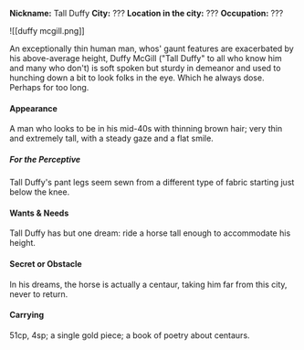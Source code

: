 **Nickname:** Tall Duffy
**City:** ???
**Location in the city:** ???
**Occupation:** ???

![[duffy mcgill.png]]

An exceptionally thin human man, whos' gaunt features are exacerbated by his above-average height, Duffy McGill ("Tall Duffy" to all who know him and many who don't) is soft spoken but sturdy in demeanor and used to hunching down a bit to look folks in the eye. Which he always dose. Perhaps for too long.

#### Appearance
A man who looks to be in his mid-40s with thinning brown hair; very thin and extremely tall, with a steady gaze and a flat smile.

##### For the Perceptive
Tall Duffy's pant legs seem sewn from a different type of fabric starting just below the knee.

#### Wants & Needs
Tall Duffy has but one dream: ride a horse tall enough to accommodate his height.

#### Secret or Obstacle
In his dreams, the horse is actually a centaur, taking him far from this city, never to return.

#### Carrying
51cp, 4sp; a single gold piece; a book of poetry about centaurs.